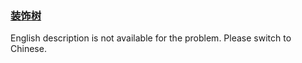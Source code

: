 ### [装饰树](https://leetcode.com/problems/KnLfVT)

English description is not available for the problem. Please switch to Chinese.